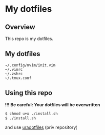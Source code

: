 # My dotfiles

## Overview
This repo is my dotfiles.

## My dotfiles
```
~/.config/nvim/init.vim  
~/.vimrc  
~/.zshrc  
~/.tmux.conf
```

## Using this repo
**!!! Be careful: Your dotfiles will be overwritten**
``` bash
$ chmod u+x ./install.sh
$ ./install.sh
```

and use [uradotfiles](https://github.com/NoahOrberg/uradotfiles) (priv repository)
